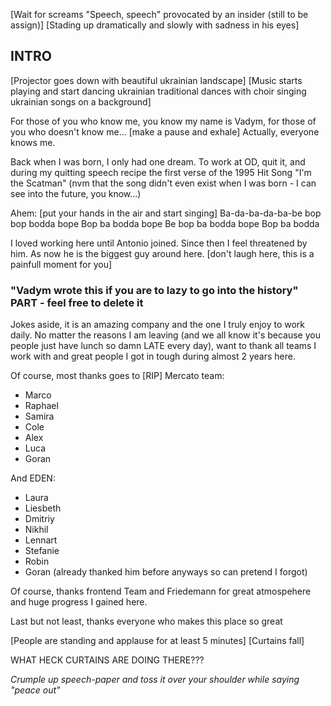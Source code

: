 [Wait for screams "Speech, speech" provocated by an insider (still to be assign)]
[Stading up dramatically and slowly with sadness in his eyes]

## INTRO
[Projector goes down with beautiful ukrainian landscape]
[Music starts playing and start dancing ukrainian traditional dances 
with choir singing ukrainian songs on a background]

For those of you who know me, you know my name is Vadym,
for those of you who doesn't know me... [make a pause and exhale]
Actually, everyone knows me.

Back when I was born, I only had one dream. To work at OD, quit it, and during my quitting speech recipe the first verse of the 1995 Hit Song "I'm the Scatman" (nvm that the song didn't even exist when I was born - I can see into the future, you know...)

Ahem:
[put your hands in the air and start singing]
Ba-da-ba-da-ba-be
bop bop bodda bope
Bop ba bodda bope
Be bop ba bodda bope
Bop ba bodda 

I loved working here until Antonio joined. Since then I feel threatened by him.
As now he is the biggest guy around here. [don't laugh here, this is a painfull moment for you]

### "Vadym wrote this if you are to lazy to go into the history" PART - feel free to delete it
Jokes aside, it is an amazing company and the one I truly enjoy to work daily.
No matter the reasons I am leaving (and we all know it's because you people just have lunch so damn LATE every day), want to thank all teams I work with 
and great people I got in tough during almost 2 years here.

Of course, most thanks goes to [RIP] Mercato team:
- Marco
- Raphael
- Samira
- Cole
- Alex
- Luca
- Goran

And EDEN:
- Laura
- Liesbeth
- Dmitriy
- Nikhil
- Lennart
- Stefanie
- Robin
- Goran (already thanked him before anyways so can pretend I forgot)

Of course, thanks frontend Team and Friedemann for great atmospehere and huge progress I gained here.

Last but not least, thanks everyone who makes this place so great

[People are standing and applause for at least 5 minutes]
[Curtains fall]





WHAT HECK CURTAINS ARE DOING THERE???

*Crumple up speech-paper and toss it over your shoulder while saying "peace out"*

